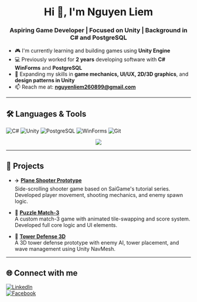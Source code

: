 <h1 align="center">Hi 👋, I'm Nguyen Liem</h1>
<h3 align="center">Aspiring Game Developer | Focused on Unity | Background in C# and PostgreSQL</h3>

- 🎮 I'm currently learning and building games using **Unity Engine**  
- 💻 Previously worked for **2 years** developing software with **C# WinForms** and **PostgreSQL**  
- 🌱 Expanding my skills in **game mechanics, UI/UX, 2D/3D graphics**, and **design patterns in Unity**  
- 📫 Reach me at: **nguyenliem260899@gmail.com**

---

## 🛠️ Languages & Tools
![C#](https://img.shields.io/badge/C%23-239120?logo=c-sharp&logoColor=white)
![Unity](https://img.shields.io/badge/Unity-000000?logo=unity&logoColor=white)
![PostgreSQL](https://img.shields.io/badge/PostgreSQL-4169E1?logo=postgresql&logoColor=white)
![WinForms](https://img.shields.io/badge/WinForms-007ACC?logo=windows&logoColor=white)
![Git](https://img.shields.io/badge/Git-F05032?logo=git&logoColor=white)

<p align="center">
  <img src="https://github-profile-trophy.vercel.app/?username=NguyenLiem216&theme=radical" />
</p>

---

## 🚀 Projects

- ✈️ **[Plane Shooter Prototype](https://github.com/NguyenLiem216/PlaneShooter.git)**  
  Side-scrolling shooter game based on SaiGame's tutorial series. Developed player movement, shooting mechanics, and enemy spawn logic.

- 🧠 **[Puzzle Match-3](https://github.com/NguyenLiem216/Puzzle-Match_3.git)**  
  A custom match-3 game with animated tile-swapping and score system. Developed full core logic and UI elements.

- 🏰 **[Tower Defense 3D](https://github.com/NguyenLiem216/tower-defense-3d)**  
  A 3D tower defense prototype with enemy AI, tower placement, and wave management using Unity NavMesh.

---

## 🌐 Connect with me
[![LinkedIn](https://img.shields.io/badge/LinkedIn-Profile-blue?logo=linkedin)](https://www.linkedin.com/in/li%C3%AAm-nguy%E1%BB%85n-970a932b2/)  
[![Facebook](https://img.shields.io/badge/Facebook-Profile-blue?logo=facebook)](https://www.facebook.com/lop.niop/)
